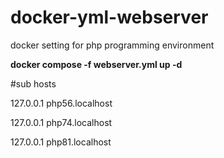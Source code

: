 # docker-yml-webserver
docker setting for php programming environment

<b>docker compose -f webserver.yml up -d</b>


#sub hosts

127.0.0.1    php56.localhost

127.0.0.1    php74.localhost

127.0.0.1    php81.localhost
